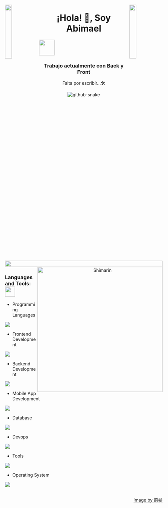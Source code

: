 
<img align="left" src="https://user-images.githubusercontent.com/65187002/144930161-2f783401-8d27-4fdf-a2f7-cc0ba32f1f1f.gif" width="21%" style="display:inline;"><img align="right" src="https://user-images.githubusercontent.com/65187002/144930161-2f783401-8d27-4fdf-a2f7-cc0ba32f1f1f.gif" width="21%" style="display:inline;">

<h1 align="center">¡Hola! 👋, Soy Abimael</h1> <img src="https://media.giphy.com/media/VgCDAzcKvsR6OM0uWg/giphy.gif" width="50">

<h3 align="center">Trabajo actualmente con Back y Front</h3>
<p align="center">Falta por escribir...🛠️</p>
<p align="center"> 

<picture>
  <source media="(prefers-color-scheme: dark)" srcset="github-snake-dark.svg" />
  <source media="(prefers-color-scheme: light)" srcset="github-snake.svg" />
  <img alt="github-snake" src="github-snake.svg" />
</picture>
<!--- Imagen de banner a la derecha -->
<img src="https://i.imgur.com/dBaSKWF.gif" height="20" width="100%">

<img align="right" width="400" alt="Shimarin" src="https://i.imgur.com/aNBi8Jf.png"/>
<h3 align="left">Languages and Tools: <img src = "https://media2.giphy.com/media/QssGEmpkyEOhBCb7e1/giphy.gif?cid=ecf05e47a0n3gi1bfqntqmob8g9aid1oyj2wr3ds3mg700bl&rid=giphy.gif" width = 32px></h3>

- Programming Languages
<p align="left">
  <a href="https://skillicons.dev">
     <img src="https://skillicons.dev/icons?i=c,cs,cpp,java,js,ts " />
    
  </a>
</p>


- Frontend Development
<p align="left">
  <a href="https://skillicons.dev">
    <img src="https://skillicons.dev/icons?i=angular,css,html,bootstrap" />
  </a>
</p>

- Backend Development
<p align="left">
  <a href="https://skillicons.dev">
    <img src="https://skillicons.dev/icons?i=nodejs,spring,eclipse" />
  </a>
</p>

- Mobile App Development
<p align="left">
  <a href="https://skillicons.dev">
    <img src="https://skillicons.dev/icons?i=androidstudio,flutter" />
  </a>
</p>

- Database
<p align="left">
  <a href="https://skillicons.dev">
    <img src="https://skillicons.dev/icons?i=mongodb,mysql,redis,oracle" />
  </a>
</p>

- Devops
<p align="left">
  <a href="https://skillicons.dev">
    <img src="https://skillicons.dev/icons?i=jenkins" />
  </a>
</p>

- Tools
<p align="left">
  <a href="https://skillicons.dev">
    <img src="https://skillicons.dev/icons?i=git,github,gitlab,discord,figma,xd,vscode,postman,linux,ps" />
  </a>
</p>

- Operating System
<p align="left">
  <a href="https://skillicons.dev">
    <img src="https://skillicons.dev/icons?i=windows,apple" />
  </a>
</p>
<br/>
  
<div align="right">
<a href="https://www.pixiv.net/en/users/35069640">Image by 前髪</a>
  </div>
  </div>
